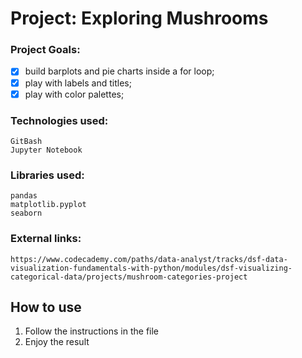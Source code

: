 # **Project: Exploring Mushrooms**

### Project Goals:
- [x] build barplots and pie charts inside a for loop;
- [x] play with labels and titles;
- [x] play with color palettes;

### Technologies used:
```
GitBash
Jupyter Notebook
```
### Libraries used:
```
pandas
matplotlib.pyplot
seaborn
```

### External links:
```
https://www.codecademy.com/paths/data-analyst/tracks/dsf-data-visualization-fundamentals-with-python/modules/dsf-visualizing-categorical-data/projects/mushroom-categories-project
```

## How to use ##
1. Follow the instructions in the file
2. Enjoy the result
